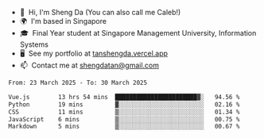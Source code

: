 <!---
tan-sd/tan-sd is a ✨ special ✨ repository because its `README.md` (this file) appears on your GitHub profile.
You can click the Preview link to take a look at your changes.
--->
- 👋  Hi, I'm Sheng Da (You can also call me Caleb!)
- 🌍  I'm based in Singapore
- 🎓  Final Year student at Singapore Management University, Information Systems
- 🖥️  See my portfolio at [tanshengda.vercel.app](https://tanshengda.vercel.app/)
- 📫  Contact me at [shengdatan@gmail.com](mailto:shengdatan@gmail.com)

<!--START_SECTION:waka-->

```txt
From: 23 March 2025 - To: 30 March 2025

Vue.js        13 hrs 54 mins  ███████████████████████▓░   94.56 %
Python        19 mins         ▓░░░░░░░░░░░░░░░░░░░░░░░░   02.16 %
CSS           11 mins         ▒░░░░░░░░░░░░░░░░░░░░░░░░   01.34 %
JavaScript    6 mins          ▒░░░░░░░░░░░░░░░░░░░░░░░░   00.75 %
Markdown      5 mins          ▒░░░░░░░░░░░░░░░░░░░░░░░░   00.67 %
```

<!--END_SECTION:waka-->

